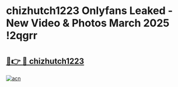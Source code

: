 # chizhutch1223 Onlyfans Leaked - New Video & Photos March 2025 !2qgrr

# <h2><a href="https://l86i66.iuczelnia.edu.pl?title=chizhutch1223&ref=2qgrr">🔗👉 🔴 chizhutch1223</a></h2>

[![acn](https://github.com/user-attachments/assets/0f9c940e-d8b0-45ae-aac7-cd30a18b3e1c)](https://l86i66.iuczelnia.edu.pl?title=chizhutch1223&ref=2qgrr)

